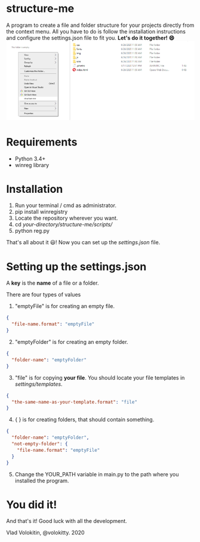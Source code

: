 # structure-me
A program to create a file and folder structure for your projects directly from the context menu.
All you have to do is follow the installation instructions and configure the settings.json file to fit you. 
**Let's do it together! :smile:**
![Image of structure-me](https://raw.githubusercontent.com/volokitty/structure-me/master/settings/img/structure-me.png)

# Requirements
* Python 3.4+
* winreg library

# Installation
1. Run your terminal / cmd as administrator.
2. pip install winregistry
3. Locate the repository wherever you want.
4. cd *your-directory/structure-me/scripts/*
5. python reg.py

That's all about it :smiley:! Now you can set up the *settings.json* file.

# Setting up the settings.json
A **key** is the **name** of a file or a folder.

There are four types of values
1. "emptyFile" is for creating an empty file.
```json
{
  "file-name.format": "emptyFile"
}
```

2. "emptyFolder" is for creating an empty folder.
```json
{
  "folder-name": "emptyFolder"
}
```

3. "file" is for copying **your file**. You should locate your file templates in *settings/templates*.
```json
{
  "the-same-name-as-your-template.format": "file"
}
```

4. { } is for creating folders, that should contain something.
```json
{
  "folder-name": "emptyFolder",
  "not-empty-folder": {
    "file-name.format": "emptyFile"
  }
}
```

5. Change the YOUR_PATH variable in main.py to the path where you installed the program.

# You did it!
And that's it! Good luck with all the development.

Vlad Volokitin, @volokitty. 2020
